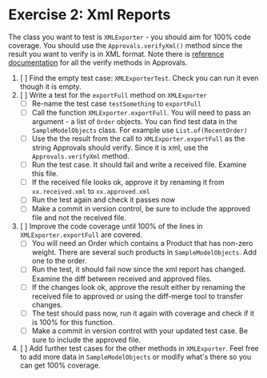 Exercise 2: Xml Reports
=======================

The class you want to test is `XMLExporter` - you should aim for 100% code coverage. You should use the `Approvals.verifyXml()` method since the result you want to verify is in XML format. Note there is [reference documentation](https://github.com/approvals/ApprovalTests.Java/blob/master/approvaltests/docs/reference/Verify.md) for all the verify methods in Approvals.

1) [ ] Find the empty test case: `XMLExporterTest`. Check you can run it even though it is empty.
2) [ ] Write a test for the `exportFull` method on `XMLExporter` 
    - [ ] Re-name the test case `testSomething` to `exportFull`
    - [ ] Call the function `XMLExporter.exportFull`. You will need to pass an argument - a list of `Order` objects. You can find test data in the `SampleModelObjects` class. For example use `List.of(RecentOrder)` 
    - [ ] Use the the result from the call to `XMLExporter.exportFull` as the string Approvals should verify. Since it is xml, use the `Approvals.verifyXml` method.
    - [ ] Run the test case. It should fail and write a received file. Examine this file.
    - [ ] If the received file looks ok, approve it by renaming it from `xx.received.xml` to `xx.approved.xml`
    - [ ] Run the test again and check it passes now
    - [ ] Make a commit in version control, be sure to include the approved file and not the received file.
3) [ ] Improve the code coverage until 100% of the lines in `XMLExporter.exportFull` are covered.
    - [ ] You will need an Order which contains a Product that has non-zero weight. There are several such products in `SampleModelObjects`. Add one to the order.
    - [ ] Run the test, it should fail now since the xml report has changed. Examine the diff between received and approved files. 
    - [ ] If the changes look ok, approve the result either by renaming the received file to approved or using the diff-merge tool to transfer changes.
    - [ ] The test should pass now, run it again with coverage and check if it is 100% for this function.
    - [ ] Make a commit in version control with your updated test case. Be sure to include the approved file.
4) [ ] Add further test cases for the other methods in `XMLExporter`. Feel free to add more data in `SampleModelObjects` or modify what's there so you can get 100% coverage.
   

